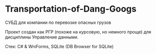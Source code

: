 # Transportation-of-Dang-Googs

СУБД для компании по перевозке опасных грузов

Проект создан как РГР (похоже на курсовую, но немного проще) для дисциплины Управление данными.

Стек: C# & WniForms, SQLite (DB Browser for SQLite)
